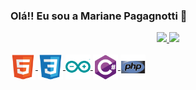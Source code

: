 ### Olá!! Eu sou a Mariane Pagagnotti 👋

<div align="center">
  <a href="https://github.com/marianepagagnotti">
  <img height="180em" src="https://github-readme-stats.vercel.app/api?username=marianepagagnotti&show_icons=true&theme=cobalt&include_all_commits=true&count_private=true"/>
  <img height="180em" src="https://github-readme-stats.vercel.app/api/top-langs/?username=marianepagagnotti&layout=compact&langs_count=7&theme=cobalt"/>
</div>
  
  <div style="display: inline_block"><br>
    <img align="center" height="40" width="40" src="https://raw.githubusercontent.com/devicons/devicon/master/icons/html5/html5-original.svg">
    <img align="center" height="40" width="40" src="https://raw.githubusercontent.com/devicons/devicon/master/icons/css3/css3-original.svg"> 
    <img align="center" height="40" width="40" src="https://github.com/devicons/devicon/blob/master/icons/arduino/arduino-original.svg">
    <img align="center" height="40" width="40" src="https://raw.githubusercontent.com/devicons/devicon/master/icons/csharp/csharp-original.svg">
    <img align="center" height="40" width="40" src=https://github.com/devicons/devicon/blob/master/icons/php/php-original.svg>
  </div>
  
  ##
  
  
  
  
  

